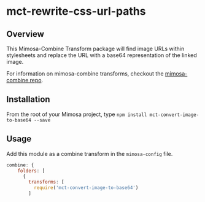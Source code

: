 mct-rewrite-css-url-paths
=======================

## Overview

This Mimosa-Combine Transform package will find image URLs within stylesheets and replace the URL with a base64 representation of the linked image.

For information on mimosa-combine transforms, checkout the [mimosa-combine repo](https://github.com/dbashford/mimosa-combine#transform-functions).

## Installation

From the root of your Mimosa project, type `npm install mct-convert-image-to-base64 --save`

## Usage

Add this module as a combine transform in the `mimosa-config` file.
```javascript
combine: {
    folders: [
      {
        transforms: [
          require('mct-convert-image-to-base64')
        ]
```
